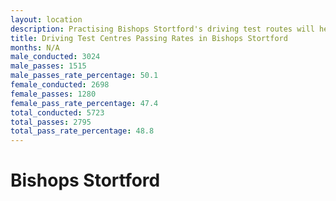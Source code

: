 ```yaml
---
layout: location
description: Practising Bishops Stortford's driving test routes will help you become more confident in your gear-changing abilities.
title: Driving Test Centres Passing Rates in Bishops Stortford
months: N/A
male_conducted: 3024
male_passes: 1515
male_passes_rate_percentage: 50.1
female_conducted: 2698
female_passes: 1280
female_pass_rate_percentage: 47.4
total_conducted: 5723
total_passes: 2795
total_pass_rate_percentage: 48.8
---
```


# Bishops Stortford
